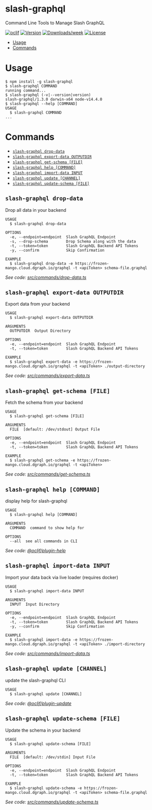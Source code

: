 slash-graphql
=============

Command Line Tools to Manage Slash GraphQL

[![oclif](https://img.shields.io/badge/cli-oclif-brightgreen.svg)](https://oclif.io)
[![Version](https://img.shields.io/npm/v/slash-graphql.svg)](https://npmjs.org/package/slash-graphql)
[![Downloads/week](https://img.shields.io/npm/dw/slash-graphql.svg)](https://npmjs.org/package/slash-graphql)
[![License](https://img.shields.io/npm/l/slash-graphql.svg)](https://github.com/dgraph-io/slash-graphql-cli/blob/master/package.json)

<!-- toc -->
* [Usage](#usage)
* [Commands](#commands)
<!-- tocstop -->
# Usage
<!-- usage -->
```sh-session
$ npm install -g slash-graphql
$ slash-graphql COMMAND
running command...
$ slash-graphql (-v|--version|version)
slash-graphql/1.3.0 darwin-x64 node-v14.4.0
$ slash-graphql --help [COMMAND]
USAGE
  $ slash-graphql COMMAND
...
```
<!-- usagestop -->
# Commands
<!-- commands -->
* [`slash-graphql drop-data`](#slash-graphql-drop-data)
* [`slash-graphql export-data OUTPUTDIR`](#slash-graphql-export-data-outputdir)
* [`slash-graphql get-schema [FILE]`](#slash-graphql-get-schema-file)
* [`slash-graphql help [COMMAND]`](#slash-graphql-help-command)
* [`slash-graphql import-data INPUT`](#slash-graphql-import-data-input)
* [`slash-graphql update [CHANNEL]`](#slash-graphql-update-channel)
* [`slash-graphql update-schema [FILE]`](#slash-graphql-update-schema-file)

## `slash-graphql drop-data`

Drop all data in your backend

```
USAGE
  $ slash-graphql drop-data

OPTIONS
  -e, --endpoint=endpoint  Slash GraphQL Endpoint
  -s, --drop-schema        Drop Schema along with the data
  -t, --token=token        Slash GraphQL Backend API Tokens
  -y, --confirm            Skip Confirmation

EXAMPLE
  $ slash-graphql drop-data -e https://frozen-mango.cloud.dgraph.io/graphql -t <apiToken> schema-file.graphql
```

_See code: [src/commands/drop-data.ts](https://github.com/dgraph-io/slash-graphql-cli/blob/v1.3.0/src/commands/drop-data.ts)_

## `slash-graphql export-data OUTPUTDIR`

Export data from your backend

```
USAGE
  $ slash-graphql export-data OUTPUTDIR

ARGUMENTS
  OUTPUTDIR  Output Directory

OPTIONS
  -e, --endpoint=endpoint  Slash GraphQL Endpoint
  -t, --token=token        Slash GraphQL Backend API Tokens

EXAMPLE
  $ slash-graphql export-data -e https://frozen-mango.cloud.dgraph.io/graphql -t <apiToken> ./output-directory
```

_See code: [src/commands/export-data.ts](https://github.com/dgraph-io/slash-graphql-cli/blob/v1.3.0/src/commands/export-data.ts)_

## `slash-graphql get-schema [FILE]`

Fetch the schema from your backend

```
USAGE
  $ slash-graphql get-schema [FILE]

ARGUMENTS
  FILE  [default: /dev/stdout] Output File

OPTIONS
  -e, --endpoint=endpoint  Slash GraphQL Endpoint
  -t, --token=token        Slash GraphQL Backend API Tokens

EXAMPLE
  $ slash-graphql get-schema -e https://frozen-mango.cloud.dgraph.io/graphql -t <apiToken>
```

_See code: [src/commands/get-schema.ts](https://github.com/dgraph-io/slash-graphql-cli/blob/v1.3.0/src/commands/get-schema.ts)_

## `slash-graphql help [COMMAND]`

display help for slash-graphql

```
USAGE
  $ slash-graphql help [COMMAND]

ARGUMENTS
  COMMAND  command to show help for

OPTIONS
  --all  see all commands in CLI
```

_See code: [@oclif/plugin-help](https://github.com/oclif/plugin-help/blob/v3.2.0/src/commands/help.ts)_

## `slash-graphql import-data INPUT`

Import your data back via live loader (requires docker)

```
USAGE
  $ slash-graphql import-data INPUT

ARGUMENTS
  INPUT  Input Directory

OPTIONS
  -e, --endpoint=endpoint  Slash GraphQL Endpoint
  -t, --token=token        Slash GraphQL Backend API Tokens
  -y, --confirm            Skip Confirmation

EXAMPLE
  $ slash-graphql import-data -e https://frozen-mango.cloud.dgraph.io/graphql -t <apiToken> ./import-directory
```

_See code: [src/commands/import-data.ts](https://github.com/dgraph-io/slash-graphql-cli/blob/v1.3.0/src/commands/import-data.ts)_

## `slash-graphql update [CHANNEL]`

update the slash-graphql CLI

```
USAGE
  $ slash-graphql update [CHANNEL]
```

_See code: [@oclif/plugin-update](https://github.com/oclif/plugin-update/blob/v1.3.10/src/commands/update.ts)_

## `slash-graphql update-schema [FILE]`

Update the schema in your backend

```
USAGE
  $ slash-graphql update-schema [FILE]

ARGUMENTS
  FILE  [default: /dev/stdin] Input File

OPTIONS
  -e, --endpoint=endpoint  Slash GraphQL Endpoint
  -t, --token=token        Slash GraphQL Backend API Tokens

EXAMPLE
  $ slash-graphql update-schema -e https://frozen-mango.cloud.dgraph.io/graphql -t <apiToken> schema-file.graphql
```

_See code: [src/commands/update-schema.ts](https://github.com/dgraph-io/slash-graphql-cli/blob/v1.3.0/src/commands/update-schema.ts)_
<!-- commandsstop -->
